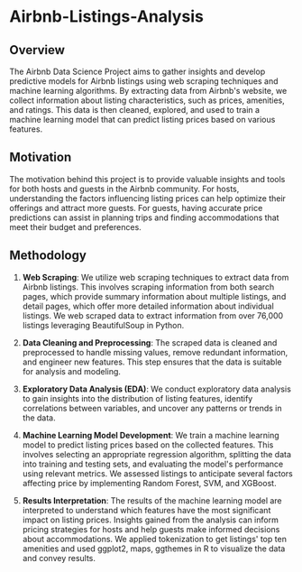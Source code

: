 # Airbnb-Listings-Analysis

## Overview
The Airbnb Data Science Project aims to gather insights and develop predictive models for Airbnb listings using web scraping techniques and machine learning algorithms. By extracting data from Airbnb's website, we collect information about listing characteristics, such as prices, amenities, and ratings. This data is then cleaned, explored, and used to train a machine learning model that can predict listing prices based on various features.

## Motivation
The motivation behind this project is to provide valuable insights and tools for both hosts and guests in the Airbnb community. For hosts, understanding the factors influencing listing prices can help optimize their offerings and attract more guests. For guests, having accurate price predictions can assist in planning trips and finding accommodations that meet their budget and preferences.

## Methodology

1. **Web Scraping**: We utilize web scraping techniques to extract data from Airbnb listings. This involves scraping information from both search pages, which provide summary information about multiple listings, and detail pages, which offer more detailed information about individual listings. We web scraped data to extract information from over 76,000 listings leveraging BeautifulSoup in Python.

2. **Data Cleaning and Preprocessing**: The scraped data is cleaned and preprocessed to handle missing values, remove redundant information, and engineer new features. This step ensures that the data is suitable for analysis and modeling.

3. **Exploratory Data Analysis (EDA)**: We conduct exploratory data analysis to gain insights into the distribution of listing features, identify correlations between variables, and uncover any patterns or trends in the data.

4. **Machine Learning Model Development**: We train a machine learning model to predict listing prices based on the collected features. This involves selecting an appropriate regression algorithm, splitting the data into training and testing sets, and evaluating the model's performance using relevant metrics. We assessed listings to anticipate several factors affecting price by implementing Random Forest, SVM, and XGBoost.

5. **Results Interpretation**: The results of the machine learning model are interpreted to understand which features have the most significant impact on listing prices. Insights gained from the analysis can inform pricing strategies for hosts and help guests make informed decisions about accommodations. We applied tokenization to get listings' top ten amenities and used ggplot2, maps, ggthemes in R to visualize the data and convey results.
